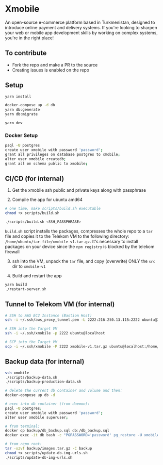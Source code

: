 # Xmobile

An open-source e-commerce platform based in Turkmenistan, designed to introduce online payment and delivery systems. If you're looking to sharpen your web or mobile app development skills by working on complex systems, you're in the right place!

## To contribute

- Fork the repo and make a PR to the source
- Creating issues is enabled on the repo

## Setup

```bash
yarn install

docker-compose up -d db
yarn db:generate
yarn db:migrate

yarn dev
```

### Docker Setup

```bash
psql -U postgres
create user xmobile with password 'password';
grant all privileges on database postgres to xmobile;
alter user xmobile createdb;
grant all on schema public to xmobile;
```

## CI/CD (for internal)

1. Get the xmobile ssh public and private keys along with passphrase

2. Compile the app for ubuntu amd64

```bash
# one time, make scripts/build.sh executable
chmod +x scripts/build.sh

./scripts/build.sh <SSH_PASSPHRASE>
```

`build.sh` script installs the packages, compresses the whole repo to a `tar` file and copies it to the Telekom VM to the following directory: `/home/ubuntu/tar-file/xmobile-v1.tar.gz`. It's necessary to install packages on your device since the `npm registry` is blocked by the telekom firewall

3. ssh into the VM, unpack the `tar` file, and copy (overwrite) ONLY the `src` dir to `xmobile-v1`

4. Build and restart the app

```bash
yarn build
./restart-server.sh
```

## Tunnel to Telekom VM (for internal)

```bash
# SSH to AWS EC2 Instance (Bastion Host)
ssh -i ~/.ssh/aws_proxy_tunnel.pem -L 2222:216.250.13.115:2222 ubuntu@3.87.187.215

# SSH into the Target VM
ssh -i ~/.ssh/xmobile -p 2222 ubuntu@localhost

# SCP into the Target VM
scp -i ~/.ssh/xmobile -P 2222 xmobile-v1.tar.gz ubuntu@localhost:/home/ubuntu/tar-file/xmobile-v1.tar.gz
```

## Backup data (for internal)

```bash
ssh xmobile
./scripts/backup-data.sh
./scripts/backup-production-data.sh

# delete the current db container and volume and then:
docker-compose up db -d

# exec into db container (from daemon):
psql -U postgres;
create user xmobile with password 'password';
alter user xmobile superuser;

# from terminal:
docker cp backup/db_backup.sql db:/db_backup.sql
docker exec -it db bash -c "PGPASSWORD='password' pg_restore -U xmobile -d postgres /db_backup.sql"

# from repo root:
tar -xzvf backup/images.tar.gz -C backup
chmod +x scripts/update-db-img-urls.sh
./scripts/update-db-img-urls.sh
```
